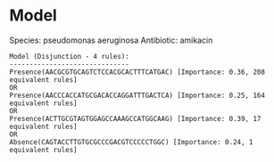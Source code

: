 
# Model

Species: pseudomonas aeruginosa
Antibiotic: amikacin

```
Model (Disjunction - 4 rules):
------------------------------
Presence(AACGCGTGCAGTCTCCACGCACTTTCATGAC) [Importance: 0.36, 208 equivalent rules]
OR
Presence(AACCCACCATGCGACACCAGGATTTGACTCA) [Importance: 0.25, 164 equivalent rules]
OR
Presence(ACTTGCGTAGTGGAGCCAAAGCCATGGCAAG) [Importance: 0.39, 17 equivalent rules]
OR
Absence(CAGTACCTTGTGCGCCCGACGTCCCCCTGGC) [Importance: 0.24, 1 equivalent rules]

```

